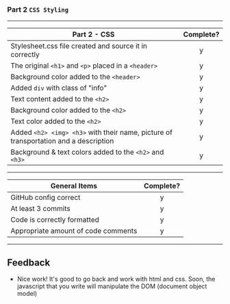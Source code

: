 ### Part 2 `CSS Styling`

---

| Part 2 - CSS                                                                         | Complete? |
| ------------------------------------------------------------------------------------ | :-------: |
| Stylesheet.css file created and source it in correctly                               |     y     |
| The original `<h1>` and `<p>` placed in a `<header>`                                 |     y     |
| Background color added to the `<header>`                                             |     y     |
| Added `div` with class of "info"                                                     |     y     |
| Text content added to the `<h2>`                                                     |     y     |
| Background color added to the `<h2>`                                                 |     y     |
| Text color added to the `<h2>`                                                       |     y     |
| Added `<h2> <img> <h3>` with their name, picture of transportation and a description |     y     |
| Background & text colors added to the `<h2>` and `<h3>`                              |     y     |

---

| General Items                       | Complete? |
| ----------------------------------- | :-------: |
| GitHub config correct               |     y     |
| At least 3 commits                  |     y     |
| Code is correctly formatted         |     y     |
| Appropriate amount of code comments |     y     |

---

## Feedback

- Nice work! It's good to go back and work with html and css. Soon, the javascript that you write will manipulate the DOM (document object model)
